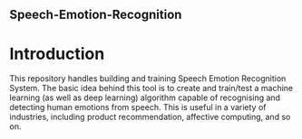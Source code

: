 ## Speech-Emotion-Recognition
# Introduction
This repository handles building and training Speech Emotion Recognition System.
The basic idea behind this tool is to create and train/test a machine learning (as well as deep learning) algorithm capable of recognising and detecting human emotions from speech.
This is useful in a variety of industries, including product recommendation, affective computing, and so on.
